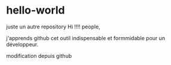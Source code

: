 # hello-world
juste un autre repository
Hi !!!! people,

j'apprends github cet outil indispensable et formmidable pour un  développeur.

modification depuis github
